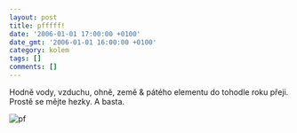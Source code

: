 ```yaml
---
layout: post
title: pfffff!
date: '2006-01-01 17:00:00 +0100'
date_gmt: '2006-01-01 16:00:00 +0100'
category: kolem
tags: []
comments: []
---
```

<p>Hodně vody, vzduchu, ohně, země &amp; pátého elementu do tohodle roku přeji.<br />
Prostě se mějte hezky. A basta.</p>
<div class="fotos center">
	<img alt="pf" src="%base_url%/assets/old-images/pf2006.png">
</div>
